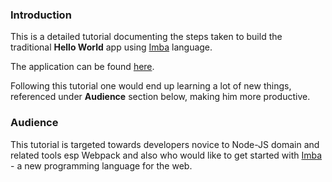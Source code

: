 ### Introduction

This is a detailed tutorial documenting the steps taken to build the traditional **Hello World** app using [Imba](http://imba.io/) language.

The application can be found [here](https://github.com/jiggneshhgohel/hello-world-imba).

Following this tutorial one would end up learning a lot of new things, referenced under **Audience** section below, making him more productive.

### Audience

This tutorial is targeted towards developers novice to Node-JS domain and related tools esp Webpack and also who would like to get started with [Imba](http://imba.io/) - a new programming language for the web.

